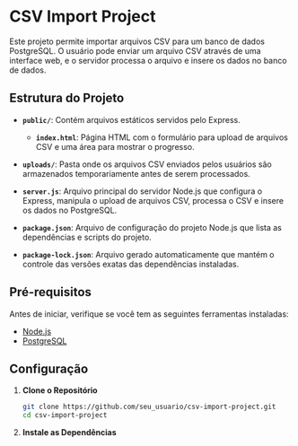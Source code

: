 # CSV Import Project

Este projeto permite importar arquivos CSV para um banco de dados PostgreSQL. O usuário pode enviar um arquivo CSV através de uma interface web, e o servidor processa o arquivo e insere os dados no banco de dados.

## Estrutura do Projeto

- **`public/`**: Contém arquivos estáticos servidos pelo Express.
  - **`index.html`**: Página HTML com o formulário para upload de arquivos CSV e uma área para mostrar o progresso.
  
- **`uploads/`**: Pasta onde os arquivos CSV enviados pelos usuários são armazenados temporariamente antes de serem processados.
  
- **`server.js`**: Arquivo principal do servidor Node.js que configura o Express, manipula o upload de arquivos CSV, processa o CSV e insere os dados no PostgreSQL.
  
- **`package.json`**: Arquivo de configuração do projeto Node.js que lista as dependências e scripts do projeto.
  
- **`package-lock.json`**: Arquivo gerado automaticamente que mantém o controle das versões exatas das dependências instaladas.

## Pré-requisitos

Antes de iniciar, verifique se você tem as seguintes ferramentas instaladas:

- [Node.js](https://nodejs.org/)
- [PostgreSQL](https://www.postgresql.org/)

## Configuração

1. **Clone o Repositório**

   ```bash
   git clone https://github.com/seu_usuario/csv-import-project.git
   cd csv-import-project

2. **Instale as Dependências**
